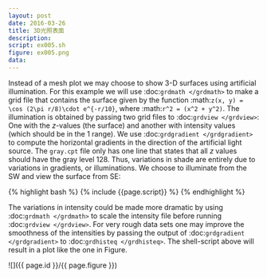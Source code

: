 ```yaml
---
layout: post
date: 2016-03-26
title: 3D光照表面
description:
script: ex005.sh
figure: ex005.png
data:
---
```


Instead of a mesh plot we may choose to show 3-D surfaces using
artificial illumination. For this example we will use
:doc:`grdmath </grdmath>` to make a grid file that
contains the surface given by the function
:math:`z(x, y) = \cos (2\pi r/8)\cdot e^{-r/10}`, where
:math:`r^2 = (x^2 + y^2)`. The illumination is obtained by passing two
grid files to :doc:`grdview </grdview>`: One with the
*z*-values (the surface) and another with intensity values (which should
be in the 1 range). We use
:doc:`grdgradient </grdgradient>` to compute the
horizontal gradients in the direction of the artificial light source.
The ``gray.cpt`` file only has one line that states that all *z* values should have
the gray level 128. Thus, variations in shade are entirely due to
variations in gradients, or illuminations. We choose to illuminate from
the SW and view the surface from SE:

{% highlight bash %}
{% include {{page.script}} %}
{% endhighlight %}

The variations in intensity could be made more dramatic by using
:doc:`grdmath </grdmath>` to scale the intensity file
before running :doc:`grdview </grdview>`. For very rough
data sets one may improve the smoothness of the intensities by passing
the output of :doc:`grdgradient </grdgradient>` to
:doc:`grdhisteq </grdhisteq>`. The shell-script above
will result in a plot like the one in Figure.

![]({{ page.id }}/{{ page.figure }})
